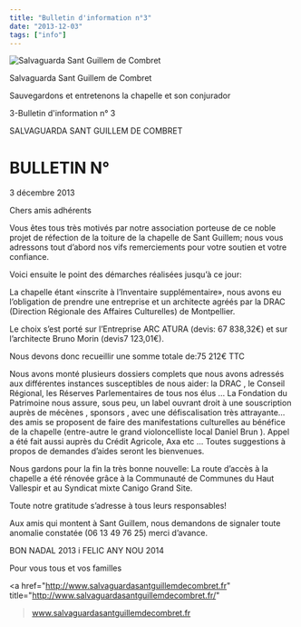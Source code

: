 ```yaml
---
title: "Bulletin d'information n°3"
date: "2013-12-03"
tags: ["info"]
---
```


<img
      src="/images/banniere-sanguillemdecombret-239.png"
      alt="Salvaguarda Sant Guillem de Combret"
/>

Salvaguarda Sant Guillem de Combret

Sauvegardons et entretenons la chapelle et son conjurador

3-Bulletin d'information n° 3

SALVAGUARDA SANT GUILLEM DE COMBRET

# BULLETIN N°

3 décembre 2013

Chers amis adhérents

Vous êtes tous très motivés par notre association porteuse de ce noble projet de réfection de la toiture de la chapelle de Sant Guillem; nous vous adressons tout d’abord nos vifs remerciements pour votre soutien et votre confiance.

Voici ensuite le point des démarches réalisées jusqu’à ce jour:

La chapelle étant «inscrite à l’Inventaire supplémentaire», nous avons eu l’obligation de prendre une entreprise et un architecte agréés par la DRAC (Direction Régionale des Affaires Culturelles) de Montpellier.

Le choix s’est porté sur l’Entreprise ARC ATURA (devis: 67 838,32€) et sur l’architecte Bruno Morin (devis7 123,01€).

Nous devons donc recueillir une somme totale de:75 212€ TTC

Nous avons monté plusieurs dossiers complets que nous avons adressés aux différentes instances susceptibles de nous aider: la DRAC , le Conseil Régional, les Réserves Parlementaires de tous nos élus … La Fondation du Patrimoine nous assure, sous peu, un label ouvrant droit à une souscription auprès de mécènes , sponsors , avec une défiscalisation très attrayante… des amis se proposent de faire des manifestations culturelles au bénéfice de la chapelle (entre-autre le grand violoncelliste local Daniel Brun ). Appel a été fait aussi auprès du Crédit Agricole, Axa etc … Toutes suggestions à propos de demandes d’aides seront les bienvenues.

Nous gardons pour la fin la très bonne nouvelle: La route d’accès à la chapelle a été rénovée grâce à la Communauté de Communes du Haut Vallespir et au Syndicat mixte Canigo Grand Site.

Toute notre gratitude s’adresse à tous leurs responsables!

Aux amis qui montent à Sant Guillem, nous demandons de signaler toute anomalie constatée (06 13 49 76 25) merci d’avance.

BON NADAL 2013 i FELIC ANY NOU 2014

Pour vous tous et vos familles

<a href="http://www.salvaguardasantguillemdecombret.fr"
title="http://www.salvaguardasantguillemdecombret.fr/"

> www.salvaguardasantguillemdecombret.fr</a>

